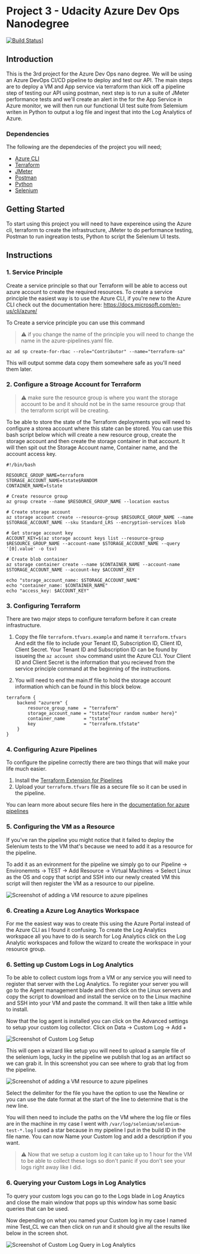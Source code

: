 # Project 3 - Udacity Azure Dev Ops Nanodegree
[![Build Status](https://dev.azure.com/caboose512/Udacity-Project-3/_apis/build/status/rfoltz.Udacity-DevOps-Project-3?branchName=master)](https://dev.azure.com/caboose512/Udacity-Project-3/_build/latest?definitionId=5&branchName=master)]

## Introduction
This is the 3rd project for the Azure Dev Ops nano degree. We will be using an Azure DevOps CI/CD pipeline to deploy and test our API. The main steps are to deploy a VM and App service via terraform than kick off a pipeline step of testing our API using postman, next step is to run a suite of JMeter performance tests and we'll create an alert in the for the App Service in Azure monitor, we will then run our functional UI test suite from Selemium writen in Python to output a log file and ingest that into the Log Analytics of Azure.


### Dependencies
The following are the dependecies of the project you will need;

- [Azure CLI](https://docs.microsoft.com/en-us/cli/azure/)
- [Terraform](https://www.terraform.io/downloads.html)
- [JMeter](https://jmeter.apache.org/download_jmeter.cgi)
- [Postman](https://www.postman.com/downloads/)
- [Python](https://www.python.org/downloads/)
- [Selenium](https://sites.google.com/a/chromium.org/chromedriver/getting-started)

## Getting Started
To start using this project you will need to have expereince using the Azure cli, terraform to create the infrastructure, JMeter to do performance testing, Postman to run ingreation tests, Python to script the Selenium UI tests.

## Instructions
### 1. Service Principle
Create a service principle so that our Terraform will be able to access out azure account to create the required resources. To create a service principle the easiest way is to use the Azure CLI, if you're new to the Azure CLI check out the documentation here: https://docs.microsoft.com/en-us/cli/azure/

To Create a service principle you can use this command
> :warning: if you change the name of the principle you will need to change the name in the azure-pipelines.yaml file.


```
az ad sp create-for-rbac --role="Contributor" --name="terraform-sa"
```
This will output somme data copy them somewhere safe as you'll need them later.

### 2. Configure a Stroage Account for Terraform

> :warning: make sure the resource group is where you want the storage account to be and it should not be in the same resource group that the terraform script will be creating.

To be able to store the state of the Terraform deployments you will need to configure a storea account where this state can be stored. You can use this bash script below which will create a new resource group, create the storage account and then create the storage container in that account. It will then spit out the Storage Account name, Container name, and the account access key.

```
#!/bin/bash

RESOURCE_GROUP_NAME=terraform
STORAGE_ACCOUNT_NAME=tstate$RANDOM
CONTAINER_NAME=tstate

# Create resource group
az group create --name $RESOURCE_GROUP_NAME --location eastus

# Create storage account
az storage account create --resource-group $RESOURCE_GROUP_NAME --name $STORAGE_ACCOUNT_NAME --sku Standard_LRS --encryption-services blob

# Get storage account key
ACCOUNT_KEY=$(az storage account keys list --resource-group $RESOURCE_GROUP_NAME --account-name $STORAGE_ACCOUNT_NAME --query '[0].value' -o tsv)

# Create blob container
az storage container create --name $CONTAINER_NAME --account-name $STORAGE_ACCOUNT_NAME --account-key $ACCOUNT_KEY

echo "storage_account_name: $STORAGE_ACCOUNT_NAME"
echo "container_name: $CONTAINER_NAME"
echo "access_key: $ACCOUNT_KEY"
```

### 3. Configuring Terraform
There are two major steps to configure terraform before it can create infrastructure.

1. Copy the file `terraform.tfvars.example` and name it `terraform.tfvars` And edit the file to include your Tenant ID, Subscription ID, Client ID, Client Secret. Your Tenant ID and Subscription ID can be found by issueing the `az account show` command usint the Azure CLI. Your Client ID and Client Secret is the information that you recieved from the service principle command at the beginning of the instructions.

2. You will need to end the main.tf file to hold the storage account information which can be found in this block below.
```
terraform {
    backend "azurerm" {
        resource_group_name  = "terraform"
        storage_account_name = "tstate{Your random number here}"
        container_name       = "tstate"
        key                  = "terraform.tfstate"
    }
}
```

### 4. Configuring Azure Pipelines
To configure the pipeline correctly there are two things that will make your life much easier.
1. Install the [Terraform Extension for Pipelines](https://marketplace.visualstudio.com/items?itemName=ms-devlabs.custom-terraform-tasks)
2. Upload your `terraform.tfvars` file as a secure file so it can be used in the pipeline.

You can learn more about secure files here in the [documentation for azure pipelines](https://docs.microsoft.com/en-us/azure/devops/pipelines/library/secure-files?view=azure-devops#:~:text=Secure%20files%20are%20defined%20and%20managed%20in%20the,in%20the%20project%20based%20on%20the%20security%20settings.)


### 5. Configuring the VM as a Resource
If you've ran the pipeline you might notice that it failed to deploy the Selenium tests to the VM that's because we need to add it as a resource for the pipeline.

To add it as an evironment for the pipeline we simply go to our Pipeline -> Environemnts -> TEST -> Add Resource -> Virtual Machines -> Select Linux as the OS and copy that script and SSH into our newly created VM this script will then register the VM as a resource to our pipeline.

![Screenshot of adding a VM resource to azure pipelines](./screenshots/AzurePipeline_AddVMResource.png "a title")


### 6. Creating a Azure Log Anaytics Workspace
For me the easiest way was to create this using the Azure Portal instead of the Azure CLI as I found it confusing. To create the Log Analytics workspace all you have to do is search for Log Analytics click on the Log Analytic workspaces and follow the wizard to create the workspace in your resource group.


### 6. Setting up Custom Logs in Log Analytics
To be able to collect custom logs from a VM or any service you will need to register that server with the Log Analytics. To register your server you will go to the Agent management blade and then click on the Linux servers and copy the script to download and install the service on to the Linux machine and SSH into your VM and paste the command. It will then take a little while to install.

Now that the log agent is installed you can click on the Advanced settings to setup your custom log collector. Click on Data -> Custom Log -> Add +

![Screenshot of Custom Log Setup](./screenshots/LogAnalytics_AddCustomLogs.png "a title")

This will open a wizard like setup you will need to upload a sample file of the selenium logs, lucky in the pipeline we publish that log as an artifact so we can grab it. In this screenshot you can see where to grab that log from the pipeline.

![Screenshot of adding a VM resource to azure pipelines](./screenshots/AzurePipeline_Artifacts.png "a title")



Select the delimiter for the file you have the option to use the Newline or you can use the date format at the start of the line to determine that is the new line. 

You will then need to include the paths on the VM where the log file or files are in the machine in my case I went with `/var/log/selenium/selenium-test-*.log` I used a star because in my pipeline I put in the build ID in the file name. You can now Name your Custom log and add a description if you want.

> :warning: Now that we setup a custom log it can take up to 1 hour for the VM to be able to collect these logs so don't panic if you don't see your logs right away like I did.

### 6. Querying your Custom Logs in Log Analytics
To query your custom logs you can go to the Logs blade in Log Anaytics and close the main window that pops up this window has some basic queries that can be used.

Now depending on what you named your Custom log in my case I named mine Test_CL we can then click on run and it should give all the results like below in the screen shot.

![Screenshot of Custom Log Query in Log Analytics](./screenshots/LogAnalytics_SeleniumLogs.png "a title")